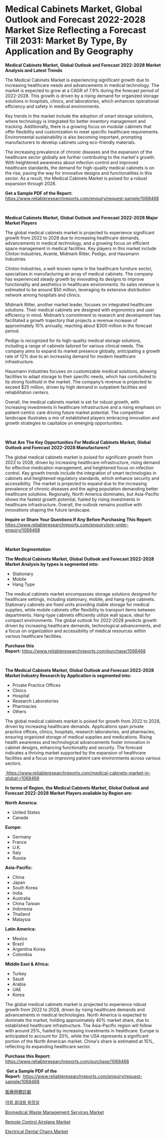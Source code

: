<p><h1>Medical Cabinets Market, Global Outlook and Forecast 2022-2028 Market Size Reflecting a Forecast Till 2031: Market By Type, By Application and By Geography</h1></p><p><strong>Medical Cabinets Market, Global Outlook and Forecast 2022-2028 Market Analysis and Latest Trends</strong></p>
<p><p>The Medical Cabinets Market is experiencing significant growth due to increasing healthcare needs and advancements in medical technology. The market is expected to grow at a CAGR of 7.9% during the forecast period of 2022-2028. This growth is driven by a rising demand for organized storage solutions in hospitals, clinics, and laboratories, which enhances operational efficiency and safety in medical environments.</p><p>Key trends in the market include the adoption of smart storage solutions, where technology is integrated for better inventory management and tracking. Additionally, there is a growing focus on modular cabinets that offer flexibility and customization to meet specific healthcare requirements. Environmental sustainability is also becoming important, prompting manufacturers to develop cabinets using eco-friendly materials.</p><p>The increasing prevalence of chronic diseases and the expansion of the healthcare sector globally are further contributing to the market's growth. With heightened awareness about infection control and improved healthcare standards, the demand for high-quality medical cabinets is on the rise, paving the way for innovative designs and functionalities in this sector. As a result, the Medical Cabinets Market is poised for a robust expansion through 2028.</p></p>
<p><strong>Get a Sample PDF of the Report:&nbsp;</strong> <a href="https://www.reliableresearchreports.com/enquiry/request-sample/1068468">https://www.reliableresearchreports.com/enquiry/request-sample/1068468</a></p>
<p>&nbsp;</p>
<p><strong>Medical Cabinets Market, Global Outlook and Forecast 2022-2028 Major Market Players</strong></p>
<p><p>The global medical cabinets market is projected to experience significant growth from 2022 to 2028 due to increasing healthcare demands, advancements in medical technology, and a growing focus on efficient space management in medical facilities. Key players in this market include Clinton Industries, Avante, Midmark Ritter, Pedigo, and Hausmann Industries.</p><p>Clinton Industries, a well-known name in the healthcare furniture sector, specializes in manufacturing an array of medical cabinets. The company has experienced steady growth by innovating its designs to improve functionality and aesthetics in healthcare environments. Its sales revenue is estimated to be around $50 million, leveraging its extensive distribution network among hospitals and clinics.</p><p>Midmark Ritter, another market leader, focuses on integrated healthcare solutions. Their medical cabinets are designed with ergonomics and user efficiency in mind. Midmark’s commitment to research and development has facilitated a growth trajectory that projects a revenue increase of approximately 10% annually, reaching about $300 million in the forecast period.</p><p>Pedigo is recognized for its high-quality medical storage solutions, including a range of cabinets tailored for various clinical needs. The company aims to expand its market presence globally, anticipating a growth rate of 12% due to an increasing demand for modern healthcare infrastructure.</p><p>Hausmann Industries focuses on customizable medical solutions, allowing facilities to adapt storage to their specific needs, which has contributed to its strong foothold in the market. The company’s revenue is projected to exceed $25 million, driven by high demand in outpatient facilities and rehabilitation centers.</p><p>Overall, the medical cabinets market is set for robust growth, with increasing investments in healthcare infrastructure and a rising emphasis on patient-centric care driving future market potential. The competitive landscape illustrates a mix of established players embracing innovation and growth strategies to capitalize on emerging opportunities.</p></p>
<p>&nbsp;</p>
<p><strong>What Are The Key Opportunities For Medical Cabinets Market, Global Outlook and Forecast 2022-2028 Manufacturers?</strong></p>
<p><p>The global medical cabinets market is poised for significant growth from 2022 to 2028, driven by increasing healthcare infrastructure, rising demand for effective medication management, and heightened focus on infection control. Key growth trends include the integration of smart technologies in cabinets and heightened regulatory standards, which enhance security and accessibility. The market is projected to expand due to the increasing prevalence of chronic diseases and the aging population demanding better healthcare solutions. Regionally, North America dominates, but Asia-Pacific shows the fastest growth potential, fueled by rising investments in healthcare infrastructure. Overall, the outlook remains positive with innovations shaping the future landscape.</p></p>
<p><strong>Inquire or Share Your Questions If Any Before Purchasing This Report:</strong> <a href="https://www.reliableresearchreports.com/enquiry/pre-order-enquiry/1068468">https://www.reliableresearchreports.com/enquiry/pre-order-enquiry/1068468</a></p>
<p>&nbsp;</p>
<p><strong>Market Segmentation</strong></p>
<p><strong>The Medical Cabinets Market, Global Outlook and Forecast 2022-2028 Market Analysis by types is segmented into:</strong></p>
<p><ul><li>Stationary</li><li>Mobile</li><li>Hang Type</li></ul></p>
<p><p>The medical cabinets market encompasses storage solutions designed for healthcare settings, including stationary, mobile, and hang-type cabinets. Stationary cabinets are fixed units providing stable storage for medical supplies, while mobile cabinets offer flexibility to transport items between departments. Hang-type cabinets efficiently utilize wall space, ideal for compact environments. The global outlook for 2022-2028 predicts growth driven by increasing healthcare demands, technological advancements, and a focus on organization and accessibility of medical resources within various healthcare facilities.</p></p>
<p><strong>Purchase this Report:&nbsp;</strong><a href="https://www.reliableresearchreports.com/purchase/1068468">https://www.reliableresearchreports.com/purchase/1068468</a></p>
<p>&nbsp;</p>
<p><strong>The Medical Cabinets Market, Global Outlook and Forecast 2022-2028 Market Industry Research by Application is segmented into:</strong></p>
<p><ul><li>Private Practice Offices</li><li>Clinics</li><li>Hospital</li><li>Research Laboratories</li><li>Pharmacies</li><li>Others</li></ul></p>
<p><p>The global medical cabinets market is poised for growth from 2022 to 2028, driven by increasing healthcare demands. Applications span private practice offices, clinics, hospitals, research laboratories, and pharmacies, ensuring organized storage of medical supplies and medications. Rising health awareness and technological advancements foster innovation in cabinet designs, enhancing functionality and security. The forecast indicates a thriving market supported by the expansion of healthcare facilities and a focus on improving patient care environments across various sectors.</p></p>
<p><a href="https://www.reliableresearchreports.com/medical-cabinets-market-in-global-r1068468">&nbsp;https://www.reliableresearchreports.com/medical-cabinets-market-in-global-r1068468</a></p>
<p><strong>In terms of Region, the Medical Cabinets Market, Global Outlook and Forecast 2022-2028 Market Players available by Region are:</strong></p>
<p>
    <p> <strong> North America: </strong>
        <ul>
            <li>United States</li>
            <li>Canada</li>
        </ul>
        </p> 
    <p> <strong> Europe: </strong>
        <ul>
            <li>Germany</li>
            <li>France</li>
            <li>U.K.</li>
            <li>Italy</li>
            <li>Russia</li>
        </ul>
        </p> 
    <p> <strong> Asia-Pacific: </strong>
        <ul>
            <li>China</li>
            <li>Japan</li>
            <li>South Korea</li>
            <li>India</li>
            <li>Australia</li>
            <li>China Taiwan</li>
            <li>Indonesia</li>
            <li>Thailand</li>
            <li>Malaysia</li>
        </ul>
        </p> 
    <p> <strong> Latin America: </strong>
        <ul>
            <li>Mexico</li>
            <li>Brazil</li>
            <li>Argentina Korea</li>
            <li>Colombia</li>
        </ul>
        </p> 
    <p> <strong> Middle East & Africa: </strong>
        <ul>
            <li>Turkey</li>
            <li>Saudi</li>
            <li>Arabia</li>
            <li>UAE</li>
            <li>Korea</li>
        </ul>
    </p>
    </p>
<p><p>The global medical cabinets market is projected to experience robust growth from 2022 to 2028, driven by rising healthcare demands and advancements in medical technologies. North America is expected to dominate the market, holding approximately 40% market share, due to established healthcare infrastructure. The Asia-Pacific region will follow with around 25%, fueled by increasing investments in healthcare. Europe is anticipated to account for 20%, while the USA represents a significant portion of the North American market. China's share is estimated at 15%, reflecting its expanding healthcare sector.</p></p>
<p><strong>Purchase this Report: </strong><a href="https://www.reliableresearchreports.com/purchase/1068468">https://www.reliableresearchreports.com/purchase/1068468</a></p>
<p>&nbsp;<strong>Get a Sample PDF of the Report:&nbsp;&nbsp;</strong><a href="https://www.reliableresearchreports.com/enquiry/request-sample/1068468">https://www.reliableresearchreports.com/enquiry/request-sample/1068468</a></p>
<p><strong></strong></p>
<p><p><a href="https://medium.com/@ryanmarc1930/%E5%8C%BB%E7%99%82%E7%94%A8%E8%81%B4%E8%A8%BA%E5%99%A8%E3%81%AE%E5%B8%82%E5%A0%B4-2024%E5%B9%B4%E3%81%8B%E3%82%892031%E5%B9%B4%E3%81%AE%E4%B8%96%E7%95%8C%E5%B8%82%E5%A0%B4%E5%8B%95%E5%90%91%E3%81%A8%E8%B2%A9%E5%A3%B2%E5%8B%95%E5%90%91-1d9435e4eaf4">医療用聴診器</a></p><p><a href="https://medium.com/@eiehrdy77/%EC%95%BC%EC%99%B8-%ED%9C%B4%EB%8C%80%EC%9A%A9-%ED%99%94%EC%9E%A5%EC%8B%A4-%EC%8B%9C%EC%9E%A5-%EA%B7%9C%EB%AA%A8-%EC%A0%90%EC%9C%A0%EC%9C%A8-%EC%84%B1%EC%9E%A5-%EB%B0%8F-%EC%9C%A0%ED%98%95-%EC%95%A0%ED%94%8C%EB%A6%AC%EC%BC%80%EC%9D%B4%EC%85%98-%EC%82%B0%EC%97%85-%EA%B3%B5%EA%B3%B5%EC%9E%A5%EC%86%8C-%EA%B4%80%EA%B4%91%EC%A7%80-%EA%B8%B0%ED%83%80-%EB%B3%84-%EC%8B%9C%EC%9E%A5-%EB%B6%84%EC%84%9D%EA%B3%BC-%EC%A7%80%EC%97%AD-%ED%86%B5%EC%B0%B0%EB%A0%A5-%EB%B0%8F-2031%EB%85%84%EA%B9%8C%EC%A7%80%EC%9D%98-%EC%98%88%EC%B8%A1-5eb6460ca51f">야외 휴대용 화장실</a></p><p><a href="https://www.linkedin.com/pulse/biomedical-waste-management-services-market-trends-detailed-2msie?trackingId=UYaSffcoSnG6rXA5fY8rXQ%3D%3D">Biomedical Waste Management Services Market</a></p><p><a href="https://medium.com/@max.hudson54565/global-remote-control-airplane-market-exploring-market-share-market-trends-and-future-growth-ed4172b6ed0f">Remote Control Airplane Market</a></p><p><a href="https://issuu.com/reportprime-2/docs/electrical-dental-chairs-market-siz_078d8bc9a7ddec">Electrical Dental Chairs Market</a></p></p>